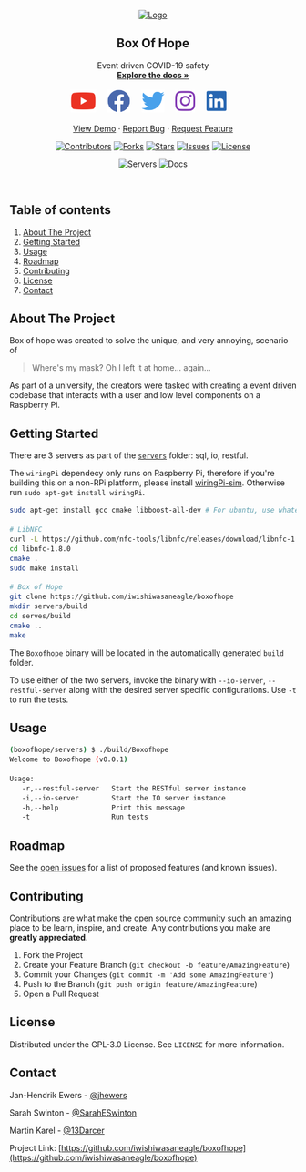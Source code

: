 <!-- PROJECT LOGO -->
<br />
<div align="center">
  <a href="https://boxofhope.co.uk/">
    <img src="https://raw.githubusercontent.com/iwishiwasaneagle/boxofhope/main/images/logo.png" alt="Logo" height="160">
  </a>

  <h2 align="center">Box Of Hope</h2>  
  
  <p align="center">
    Event driven COVID-19 safety
    <br />
    <a href="https://boxofhope.co.uk/docs/index.html"><strong>Explore the docs »</strong></a>
    <br />
    <br />
    <a href="https://www.youtube.com/channel/UCG8txVUxQb3aCut7adeDU7A"><img height=40 src="images/youtube.svg"></img></a>&nbsp;&nbsp;&nbsp;&nbsp;
    <a href="https://www.facebook.com/Box-of-Hope-106011608167716"><img height=40 src="images/facebook.svg"></img></a>&nbsp;&nbsp;&nbsp;&nbsp;
    <a href="https://twitter.com/theboxofhope"><img height=40 src="images/twitter.svg"></img></a>&nbsp;&nbsp;&nbsp;&nbsp;
    <a href="https://www.instagram.com/theboxofhope"><img height=40 src="images/instagram.svg"></img></a>&nbsp;&nbsp;&nbsp;&nbsp;
    <a href="https://www.linkedin.com/company/theboxofhope"><img height=40 src="images/linkedin.svg"></img></a>&nbsp;&nbsp;&nbsp;&nbsp;
    <br />
    <br />
    <a href="https://www.boxofhope.co.uk">View Demo</a>
    ·
    <a href="https://github.com/iwishiwasaneagle/boxofhope/issues/new?assignees=&labels=&template=bug_report.md&title=">Report Bug</a>
    ·
    <a href="https://github.com/iwishiwasaneagle/boxofhope/issues/new?assignees=&labels=&template=feature_request.md&title=">Request Feature</a>
  </p>
</div>
<div align="center">
  
[![Contributors](https://img.shields.io/github/contributors/iwishiwasaneagle/boxofhope.svg?style=for-the-badge)](https://github.com/iwishiwasaneagle/boxofhope/graphs/contributors)
[![Forks](https://img.shields.io/github/forks/iwishiwasaneagle/boxofhope.svg?style=for-the-badge)](https://github.com/iwishiwasaneagle/boxofhope/network/members)
[![Stars](https://img.shields.io/github/stars/iwishiwasaneagle/boxofhope.svg?style=for-the-badge)](https://github.com/iwishiwasaneagle/boxofhope/stargazers)
[![Issues](https://img.shields.io/github/issues/iwishiwasaneagle/boxofhope.svg?style=for-the-badge)](https://github.com/iwishiwasaneagle/boxofhope/issues)
[![License](https://img.shields.io/github/license/iwishiwasaneagle/boxofhope.svg?style=for-the-badge)](https://github.com/iwishiwasaneagle/boxofhope/blob/main/LICENSE)
</div>
<div align="center">

![Servers](https://github.com/iwishiwasaneagle/boxofhope/workflows/Servers/badge.svg)
![Docs](https://github.com/iwishiwasaneagle/boxofhope/workflows/Docs/badge.svg)
</div>
<br />

<!-- TABLE OF CONTENTS -->
## Table of contents
<ol>
    <li><a href="#about-the-project">About The Project</a></li>
    <li><a href="#getting-started">Getting Started</a></li>
    <li><a href="#usage">Usage</a></li>
    <li><a href="#roadmap">Roadmap</a></li>
    <li><a href="#contributing">Contributing</a></li>
    <li><a href="#license">License</a></li>
    <li><a href="#contact">Contact</a></li>
</ol>



<!-- ABOUT THE PROJECT -->
## About The Project

Box of hope was created to solve the unique, and very annoying, scenario of  

> Where's my mask? Oh I left it at home... again...

As part of a university, the creators were tasked with creating a event driven codebase that interacts with a user and low level components on a Raspberry Pi.



<!-- GETTING STARTED -->
## Getting Started

There are 3 servers as part of the [`servers`](./servers) folder: sql, io, restful.

The `wiringPi` dependecy only runs on Raspberry Pi, therefore if you're building this on a non-RPi platform, please install [wiringPi-sim](https://github.com/iwishiwasaneagle/wiringPi-mock). Otherwise run `sudo apt-get install wiringPi`.

```bash
sudo apt-get install gcc cmake libboost-all-dev # For ubuntu, use whatever package manager your system needs.

# LibNFC
curl -L https://github.com/nfc-tools/libnfc/releases/download/libnfc-1.8.0/libnfc-1.8.0.tar.bz2 -o- | tar xvfj -
cd libnfc-1.8.0
cmake .
sudo make install

# Box of Hope
git clone https://github.com/iwishiwasaneagle/boxofhope
mkdir servers/build
cd serves/build
cmake ..
make
```

The `Boxofhope` binary will be located in the automatically generated `build` folder.

To use either of the two servers, invoke the binary with `--io-server`, `--restful-server` along with the desired server specific configurations. Use `-t` to run the tests.




<!-- USAGE EXAMPLES -->
## Usage

```bash
(boxofhope/servers) $ ./build/Boxofhope
Welcome to Boxofhope (v0.0.1)

Usage:
   -r,--restful-server   Start the RESTful server instance
   -i,--io-server        Start the IO server instance
   -h,--help             Print this message
   -t                    Run tests
```

<!-- ROADMAP -->
## Roadmap

See the [open issues](https://github.com/iwishiwasaneagle/boxofhope/issues?q=is%3Aopen+is%3Aissue+label%3Afeature) for a list of proposed features (and known issues).


<!-- CONTRIBUTING -->
## Contributing

Contributions are what make the open source community such an amazing place to be learn, inspire, and create. Any contributions you make are **greatly appreciated**.

1. Fork the Project
2. Create your Feature Branch (`git checkout -b feature/AmazingFeature`)
3. Commit your Changes (`git commit -m 'Add some AmazingFeature'`)
4. Push to the Branch (`git push origin feature/AmazingFeature`)
5. Open a Pull Request



<!-- LICENSE -->
## License

Distributed under the GPL-3.0 License. See `LICENSE` for more information.



<!-- CONTACT -->
## Contact

Jan-Hendrik Ewers - [@jhewers](https://twitter.com/jhewers)

Sarah Swinton - [@SarahESwinton](https://twitter.com/SarahESwinton)

Martin Karel - [@13Darcer](https://twitter.com/13Darcer)

Project Link: [https://github.com/iwishiwasaneagle/boxofhope](https://github.com/iwishiwasaneagle/boxofhope)
